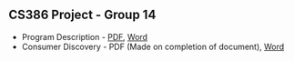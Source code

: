 ## CS386 Project - Group 14

* Program Description - [PDF](D1.1-group-14.pdf), [Word](D1.1-group-14.docx)
* Consumer Discovery - PDF (Made on completion of document), [Word](D1.2-group-14.docx)

